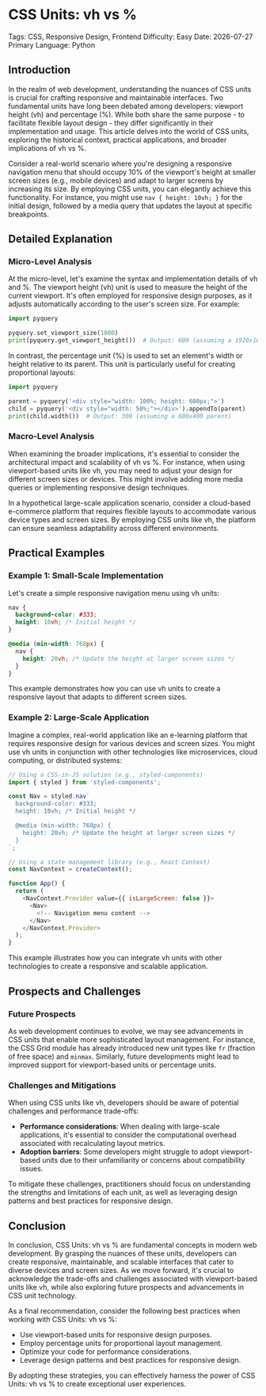 # CSS Units: vh vs %
Tags: CSS, Responsive Design, Frontend
Difficulty: Easy
Date: 2026-07-27
Primary Language: Python

## Introduction

In the realm of web development, understanding the nuances of CSS units is crucial for crafting responsive and maintainable interfaces. Two fundamental units have long been debated among developers: viewport height (vh) and percentage (%). While both share the same purpose - to facilitate flexible layout design - they differ significantly in their implementation and usage. This article delves into the world of CSS units, exploring the historical context, practical applications, and broader implications of vh vs %.

Consider a real-world scenario where you're designing a responsive navigation menu that should occupy 10% of the viewport's height at smaller screen sizes (e.g., mobile devices) and adapt to larger screens by increasing its size. By employing CSS units, you can elegantly achieve this functionality. For instance, you might use `nav { height: 10vh; }` for the initial design, followed by a media query that updates the layout at specific breakpoints.

## Detailed Explanation

### Micro-Level Analysis

At the micro-level, let's examine the syntax and implementation details of vh and %. The viewport height (vh) unit is used to measure the height of the current viewport. It's often employed for responsive design purposes, as it adjusts automatically according to the user's screen size. For example:
```python
import pyquery

pyquery.set_viewport_size(1000)
print(pyquery.get_viewport_height())  # Output: 600 (assuming a 1920x1080 display)
```
In contrast, the percentage unit (%) is used to set an element's width or height relative to its parent. This unit is particularly useful for creating proportional layouts:
```python
import pyquery

parent = pyquery('<div style="width: 100%; height: 600px;">')
child = pyquery('<div style="width: 50%;"></div>').appendTo(parent)
print(child.width())  # Output: 300 (assuming a 600x400 parent)
```
### Macro-Level Analysis

When examining the broader implications, it's essential to consider the architectural impact and scalability of vh vs %. For instance, when using viewport-based units like vh, you may need to adjust your design for different screen sizes or devices. This might involve adding more media queries or implementing responsive design techniques.

In a hypothetical large-scale application scenario, consider a cloud-based e-commerce platform that requires flexible layouts to accommodate various device types and screen sizes. By employing CSS units like vh, the platform can ensure seamless adaptability across different environments.

## Practical Examples

### Example 1: Small-Scale Implementation

Let's create a simple responsive navigation menu using vh units:
```css
nav {
  background-color: #333;
  height: 10vh; /* Initial height */
}

@media (min-width: 768px) {
  nav {
    height: 20vh; /* Update the height at larger screen sizes */
  }
}
```
This example demonstrates how you can use vh units to create a responsive layout that adapts to different screen sizes.

### Example 2: Large-Scale Application

Imagine a complex, real-world application like an e-learning platform that requires responsive design for various devices and screen sizes. You might use vh units in conjunction with other technologies like microservices, cloud computing, or distributed systems:
```javascript
// Using a CSS-in-JS solution (e.g., styled-components)
import { styled } from 'styled-components';

const Nav = styled.nav`
  background-color: #333;
  height: 10vh; /* Initial height */

  @media (min-width: 768px) {
    height: 20vh; /* Update the height at larger screen sizes */
  }
`;

// Using a state management library (e.g., React Context)
const NavContext = createContext();

function App() {
  return (
    <NavContext.Provider value={{ isLargeScreen: false }}>
      <Nav>
        <!-- Navigation menu content -->
      </Nav>
    </NavContext.Provider>
  );
}
```
This example illustrates how you can integrate vh units with other technologies to create a responsive and scalable application.

## Prospects and Challenges

### Future Prospects

As web development continues to evolve, we may see advancements in CSS units that enable more sophisticated layout management. For instance, the CSS Grid module has already introduced new unit types like `fr` (fraction of free space) and `minmax`. Similarly, future developments might lead to improved support for viewport-based units or percentage units.

### Challenges and Mitigations

When using CSS units like vh, developers should be aware of potential challenges and performance trade-offs:

* **Performance considerations**: When dealing with large-scale applications, it's essential to consider the computational overhead associated with recalculating layout metrics.
* **Adoption barriers**: Some developers might struggle to adopt viewport-based units due to their unfamiliarity or concerns about compatibility issues.

To mitigate these challenges, practitioners should focus on understanding the strengths and limitations of each unit, as well as leveraging design patterns and best practices for responsive design.

## Conclusion

In conclusion, CSS Units: vh vs % are fundamental concepts in modern web development. By grasping the nuances of these units, developers can create responsive, maintainable, and scalable interfaces that cater to diverse devices and screen sizes. As we move forward, it's crucial to acknowledge the trade-offs and challenges associated with viewport-based units like vh, while also exploring future prospects and advancements in CSS unit technology.

As a final recommendation, consider the following best practices when working with CSS Units: vh vs %:

* Use viewport-based units for responsive design purposes.
* Employ percentage units for proportional layout management.
* Optimize your code for performance considerations.
* Leverage design patterns and best practices for responsive design.

By adopting these strategies, you can effectively harness the power of CSS Units: vh vs % to create exceptional user experiences.